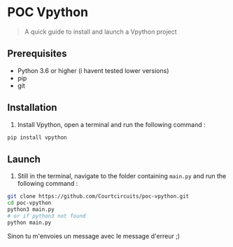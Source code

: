 # POC Vpython
> A quick guide to install and launch a Vpython project
## Prerequisites
- Python 3.6 or higher (i havent tested lower versions)
- pip
- git

## Installation
1. Install Vpython, open a terminal and run the following command : 
```bash
pip install vpython
```
## Launch 
1. Still in the terminal, navigate to the folder containing `main.py` and run the following command : 
```bash
git clone https://github.com/Courtcircuits/poc-vpython.git
cd poc-vpython
python3 main.py
# or if python3 not found
python main.py
```
Sinon tu m'envoies un message avec le message d'erreur ;)
